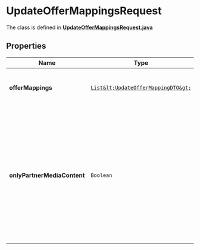 

# UpdateOfferMappingsRequest

The class is defined in **[UpdateOfferMappingsRequest.java](../../src/main/java/org/openapitools/model/UpdateOfferMappingsRequest.java)**

## Properties

Name | Type | Description | Notes
------------ | ------------- | ------------- | -------------
**offerMappings** | [`List&lt;UpdateOfferMappingDTO&gt;`](UpdateOfferMappingDTO.md) | Перечень товаров, которые нужно добавить или обновить. | 
**onlyPartnerMediaContent** | `Boolean` | Будут использоваться только переданные вами изображения товаров.  Значение по умолчанию — &#x60;false&#x60;. Если вы хотите заменить изображения, которые добавил Маркет, передайте значение &#x60;true&#x60;.  |  [optional property]




